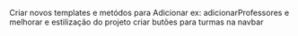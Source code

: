 Criar novos templates e metódos para Adicionar ex: adicionarProfessores
e melhorar e estilização do projeto 
criar butões para turmas na navbar
